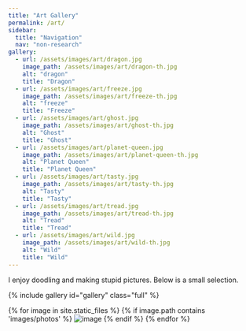 ```yaml
---
title: "Art Gallery"
permalink: /art/
sidebar:
  title: "Navigation"
  nav: "non-research"
gallery:
  - url: /assets/images/art/dragon.jpg
    image_path: /assets/images/art/dragon-th.jpg
    alt: "dragon"
    title: "Dragon"
  - url: /assets/images/art/freeze.jpg
    image_path: /assets/images/art/freeze-th.jpg
    alt: "freeze"
    title: "Freeze"
  - url: /assets/images/art/ghost.jpg
    image_path: /assets/images/art/ghost-th.jpg
    alt: "Ghost"
    title: "Ghost"
  - url: /assets/images/art/planet-queen.jpg
    image_path: /assets/images/art/planet-queen-th.jpg
    alt: "Planet Queen"
    title: "Planet Queen"
  - url: /assets/images/art/tasty.jpg
    image_path: /assets/images/art/tasty-th.jpg
    alt: "Tasty"
    title: "Tasty"
  - url: /assets/images/art/tread.jpg
    image_path: /assets/images/art/tread-th.jpg
    alt: "Tread"
    title: "Tread"
  - url: /assets/images/art/wild.jpg
    image_path: /assets/images/art/wild-th.jpg
    alt: "Wild"
    title: "Wild"
---
```

I enjoy doodling and making stupid pictures.
Below is a small selection.

{% include gallery id="gallery" class="full" %}

{% for image in site.static_files %}
    {% if image.path contains 'images/photos' %}
        <img src="{{ site.baseurl }}{{ image.path }}" alt="image" />
    {% endif %}
{% endfor %}
